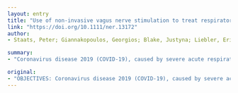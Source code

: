 ```yaml
---
layout: entry
title: "Use of non-invasive vagus nerve stimulation to treat respiratory symptoms associated with COVID-19: A theoretical hypothesis and early clinical experience"
link: "https://doi.org/10.1111/ner.13172"
author:
- Staats, Peter; Giannakopoulos, Georgios; Blake, Justyna; Liebler, Eric; Levy, Robert M.

summary:
- "Coronavirus disease 2019 (COVID-19), caused by severe acute respiratory syndrome coronavirus 2 (SARS-CoV-2), is a pandemic with no specific therapeutic agents and substantial mortality. Most cases are mild, but a significant minority develop moderate to severe respiratory symptoms. This compromise appears to be due to a hyperimmune reaction, often called a cytokine storm."

original:
- "OBJECTIVES: Coronavirus disease 2019 (COVID-19), caused by severe acute respiratory syndrome coronavirus 2 (SARS-CoV-2), is a pandemic with no specific therapeutic agents and substantial mortality, and finding new treatments is critical. Most cases are mild, but a significant minority of patients develop moderate to severe respiratory symptoms, with the most severe cases requiring intensive care and/or ventilator support. This respiratory compromise appears to be due to a hyperimmune reaction, often called a cytokine storm. Vagus nerve stimulation has been demonstrated to block production of cytokines in sepsis and other medical conditions. We hypothesize that non-invasive vagus nerve stimulation (nVNS) might provide clinical benefits in patients with respiratory symptoms similar to those associated with COVID-19. MATERIALS AND METHODS: Information on two case reports was obtained via email correspondence and phone interviews with the patients. RESULTS: Both patients reported clinically meaningful benefits from nVNS therapy. In Case 1, the patient used nVNS to expedite symptomatic recovery at home after hospital discharge and was able to discontinue use of opioid and cough suppressant medications. In Case 2, the patient experienced immediate and consistent relief from symptoms of chest tightness and shortness of breath, as well as an improved ability to clear his lungs. CONCLUSIONS: Preliminary observations and a strong scientific foundation suggest that nVNS might provide clinical benefits in patients with COVID-19 via multiple mechanisms."
---
```


